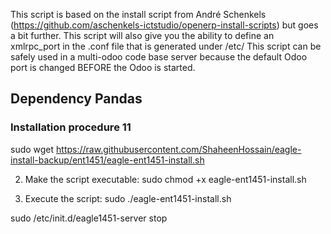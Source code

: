 This script is based on the install script from André Schenkels (https://github.com/aschenkels-ictstudio/openerp-install-scripts)
but goes a bit further. This script will also give you the ability to define an xmlrpc_port in the .conf file that is generated under /etc/
This script can be safely used in a multi-odoo code base server because the default Odoo port is changed BEFORE the Odoo is started.


<h2>Dependency Pandas </h2>

<h3>Installation procedure 11</h3>


sudo wget https://raw.githubusercontent.com/ShaheenHossain/eagle-install-backup/ent1451/eagle-ent1451-install.sh

2. Make the script executable:
sudo chmod +x eagle-ent1451-install.sh

3. Execute the script:
sudo ./eagle-ent1451-install.sh



sudo /etc/init.d/eagle1451-server stop


```
